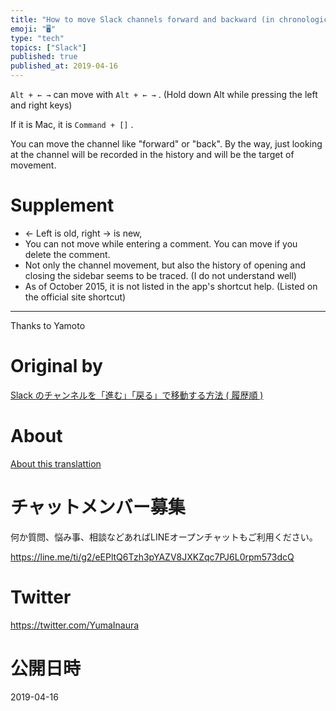 ```yaml
---
title: "How to move Slack channels forward and backward (in chronological orde"
emoji: "🖥"
type: "tech"
topics: ["Slack"]
published: true
published_at: 2019-04-16
---
```


`Alt + ← →` can move with `Alt + ← →` . (Hold down Alt while pressing the left and right keys)

If it is Mac, it is `Command + []` .

You can move the channel like "forward" or "back". By the way, just looking at the channel will be recorded in the history and will be the target of movement.

# Supplement 

- ← Left is old, right → is new, 
- You can not move while entering a comment. You can move if you delete the comment. 
- Not only the channel movement, but also the history of opening and closing the sidebar seems to be traced. (I do not understand well) 
- As of October 2015, it is not listed in the app's shortcut help. (Listed on the official site shortcut) 

* * *

Thanks to Yamoto



# Original by
[Slack のチャンネルを「進む」「戻る」で移動する方法  ( 履歴順 )](https://qiita.com/Yinaura/items/56e803bcd305eaf9baf1)

# About

[About this translattion](https://qiita.com/YumaInaura/items/7f6fd1e9310a6816469a)








<!-- Update From Qiita API -->

# チャットメンバー募集


何か質問、悩み事、相談などあればLINEオープンチャットもご利用ください。

https://line.me/ti/g2/eEPltQ6Tzh3pYAZV8JXKZqc7PJ6L0rpm573dcQ





# Twitter


https://twitter.com/YumaInaura


<!-- Update From Qiita API -->



# 公開日時

2019-04-16
